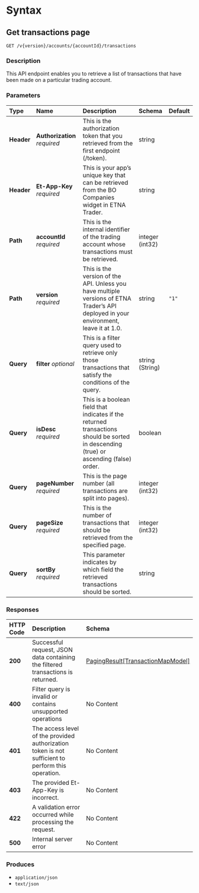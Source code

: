 # Syntax

## Get transactions page

```text
GET /v{version}/accounts/{accountId}/transactions
```

### Description

This API endpoint enables you to retrieve a list of transactions that have been made on a particular trading account.

### Parameters

| Type | Name | Description | Schema | Default |
| :--- | :--- | :--- | :--- | :--- |
| **Header** | **Authorization**   _required_ | This is the authorization token that you retrieved from the first endpoint \(/token\). | string |  |
| **Header** | **Et-App-Key**   _required_ | This is your app’s unique key that can be retrieved from the BO Companies widget in ETNA Trader. | string |  |
| **Path** | **accountId**   _required_ | This is the internal identifier of the trading account whose transactions must be retrieved. | integer \(int32\) |  |
| **Path** | **version**   _required_ | This is the version of the API. Unless you have multiple versions of ETNA Trader’s API deployed in your environment, leave it at 1.0. | string | `"1"` |
| **Query** | **filter**   _optional_ | This is a filter query used to retrieve only those transactions that satisfy the conditions of the query. | string \(String\) |  |
| **Query** | **isDesc**   _required_ | This is a boolean field that indicates if the returned transactions should be sorted in  descending \(true\) or ascending \(false\) order. | boolean |  |
| **Query** | **pageNumber**   _required_ | This is the page number \(all transactions are split into pages\). | integer \(int32\) |  |
| **Query** | **pageSize**   _required_ | This is the number of transactions that should be retrieved from the specified page. | integer \(int32\) |  |
| **Query** | **sortBy**   _required_ | This parameter indicates by which field the retrieved transactions should be sorted. | string |  |

### Responses

| HTTP Code | Description | Schema |
| :--- | :--- | :--- |
| **200** | Successful request, JSON data containing the filtered transactions is returned. | [PagingResult\[TransactionMapModel\]](transactions_getactionspage.md#pagingresult-transactionmapmodel) |
| **400** | Filter query is invalid or contains unsupported operations | No Content |
| **401** | The access level of the provided authorization token is not sufficient to perform this operation. | No Content |
| **403** | The provided Et-App-Key is incorrect. | No Content |
| **422** | A validation error occurred while processing the request. | No Content |
| **500** | Internal server error | No Content |

### Produces

* `application/json`
* `text/json`

